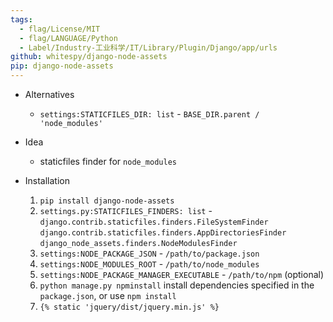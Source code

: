 ```yaml
---
tags:
  - flag/License/MIT
  - flag/LANGUAGE/Python
  - Label/Industry-工业科学/IT/Library/Plugin/Django/app/urls
github: whitespy/django-node-assets
pip: django-node-assets
---
```


- Alternatives
    - `settings:STATICFILES_DIR: list` - `BASE_DIR.parent / 'node_modules'`

- Idea
    - staticfiles finder for `node_modules`

- Installation
    1. `pip install django-node-assets`
    2. `settings.py:STATICFILES_FINDERS: list` - `django.contrib.staticfiles.finders.FileSystemFinder` `django.contrib.staticfiles.finders.AppDirectoriesFinder` `django_node_assets.finders.NodeModulesFinder`
    3. `settings:NODE_PACKAGE_JSON` - `/path/to/package.json`
    4. `settings:NODE_MODULES_ROOT` - `/path/to/node_modules`
    5. `settings:NODE_PACKAGE_MANAGER_EXECUTABLE` - `/path/to/npm` (optional)
    6. `python manage.py npminstall` install dependencies specified in the `package.json`, or use `npm install`
    7. `{% static 'jquery/dist/jquery.min.js' %}`
